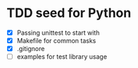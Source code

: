 # TDD seed for Python

- [x] Passing unittest to start with
- [x] Makefile for common tasks
- [x] .gitignore
- [ ] examples for test library usage
